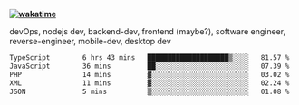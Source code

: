 **[![wakatime](https://wakatime.com/badge/user/87646243-158a-4241-a3cb-668e1fa2dbb8.svg)](https://wakatime.com/@87646243-158a-4241-a3cb-668e1fa2dbb8?style=plastic)**


devOps, nodejs dev, backend-dev, frontend (maybe?), software engineer, reverse-engineer, mobile-dev, desktop dev

<!--START_SECTION:waka-->

```txt
TypeScript        6 hrs 43 mins   ████████████████████▒░░░░   81.57 %
JavaScript        36 mins         ██░░░░░░░░░░░░░░░░░░░░░░░   07.39 %
PHP               14 mins         ▓░░░░░░░░░░░░░░░░░░░░░░░░   03.02 %
XML               11 mins         ▓░░░░░░░░░░░░░░░░░░░░░░░░   02.24 %
JSON              5 mins          ▒░░░░░░░░░░░░░░░░░░░░░░░░   01.08 %
```

<!--END_SECTION:waka-->
